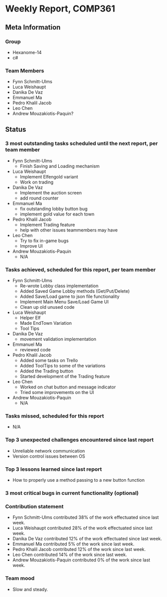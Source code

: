 # Weekly Report, COMP361

## Meta Information

### Group

 * Hexanome-14
 * c#
### Team Members

 * Fynn Schmitt-Ulms
 * Luca Weishaupt
 * Danika De Vaz
 * Emmanuel Ma
 * Pedro Khalil Jacob
 * Leo Chen
 * Andrew Mouzakiotis-Paquin?

## Status

### 3 most outstanding tasks scheduled until the next report, per team member
 * Fynn Schmitt-Ulms
   * Finish Saving and Loading mechanism
 * Luca Weishaupt
   * Implement Elfengold variant
   * Work on trading
 * Danika De Vaz
   *  Implement the auction screen
   *  add round counter
 * Emmanuel Ma 
   * fix outstanding lobby button bug
   * implement gold value for each town
 * Pedro Khalil Jacob
   * Implement Trading feature
   * help with other issues teammembers may have
 * Leo Chen
   * Try to fix in-game bugs
   * Improve UI
 * Andrew Mouzakiotis-Paquin
   * N/A

### Tasks achieved, scheduled for this report, per team member

 * Fynn Schmitt-Ulms
   * Re-wrote Lobby class implementation
   * Added Saved Game Lobby methods (Get/Put/Delete)
   * Added Save/Load game to json file functionality
   * Implement Main Menu Save/Load Game UI
   * Clean up old unused code
 * Luca Weishaupt
   * Helper Elf
   * Made EndTown Variation
   * Tool Tips
 * Danika De Vaz
   * movement validation implementation
 * Emmanuel Ma 
   * reviewed code
 * Pedro Khalil Jacob
   * Added some tasks on Trello
   * Added ToolTips to some of the variations
   * Added the Trading button
   * Started development of the Trading feature
 * Leo Chen
   * Worked on chat button and message indicator
   * Tried some improvements on the UI
 * Andrew Mouzakiotis-Paquin
   * N/A

### Tasks missed, scheduled for this report

 * N/A

### Top 3 unexpected challenges encountered since last report

 * Unreliable network communication
 * Version control issues between OS

### Top 3 lessons learned since last report

 * How to properly use a method passing to a new button function
 
### 3 most critical bugs in current functionality (optional)

### Contribution statement

 * Fynn Schmitt-Ulms contributed 38% of the work effectuated since last week.
 * Luca Weishaupt contributed 28% of the work effectuated since last week.
 * Danika De Vaz contributed 12% of the work effectuated since last week.
 * Emmanuel Ma contributed 5% of the work since last week.
 * Pedro Khalil Jacob contributed 12% of the work since last week.
 * Leo Chen contributed 14% of the work since last week.
 * Andrew Mouzakiotis-Paquin contributed 0% of the work since last week.

### Team mood

 * Slow and steady. 
